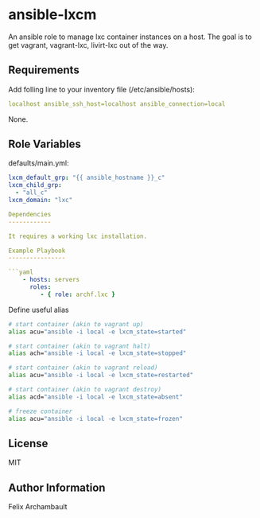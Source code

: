 ansible-lxcm
============

An ansible role to manage lxc container instances on a host. The goal is to get vagrant, vagrant-lxc, livirt-lxc out of the way.

Requirements
------------

Add folling line to your inventory file (/etc/ansible/hosts):

```yaml
localhost ansible_ssh_host=localhost ansible_connection=local
```

None.

Role Variables
--------------

defaults/main.yml:

```yaml
lxcm_default_grp: "{{ ansible_hostname }}_c"
lxcm_child_grp:
  - "all_c"
lxcm_domain: "lxc"

Dependencies
------------

It requires a working lxc installation.

Example Playbook
----------------

```yaml
    - hosts: servers
      roles:
         - { role: archf.lxc }
```
Define useful alias

```bash
# start container (akin to vagrant up)
alias acu="ansible -i local -e lxcm_state=started"

# start container (akin to vagrant halt)
alias ach="ansible -i local -e lxcm_state=stopped"

# start container (akin to vagrant reload)
alias acu="ansible -i local -e lxcm_state=restarted"

# start container (akin to vagrant destroy)
alias acd="ansible -i local -e lxcm_state=absent"

# freeze container
alias acu="ansible -i local -e lxcm_state=frozen"
```

License
-------

MIT

Author Information
------------------

Felix Archambault
